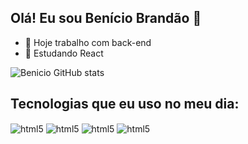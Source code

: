 ## Olá! Eu sou Benício Brandão 👋
- 🔨 Hoje trabalho com back-end
- 📗 Estudando React

![Benicio GitHub stats](https://github-readme-stats.vercel.app/api?username=Benicio227&show_icons=true&theme=dracula)


## Tecnologias que eu uso no meu dia:

<div style="display: inline_block"<br/>
 <img align="center" alt="html5" src="https://img.shields.io/badge/JavaScript-F7DF1E?style=for-the-badge&logo=javascript&logoColor=black"/>
 <img align="center" alt="html5" src="https://img.shields.io/badge/HTML5-E34F26?style=for-the-badge&logo=html5&logoColor=white"/>
 <img align="center" alt="html5" src="https://img.shields.io/badge/CSS3-1572B6?style=for-the-badge&logo=css3&logoColor=white"/>
  <img align="center" alt="html5" src="https://img.shields.io/badge/React-20232A?style=for-the-badge&logo=react&logoColor=61DAFB"/>
</div>
